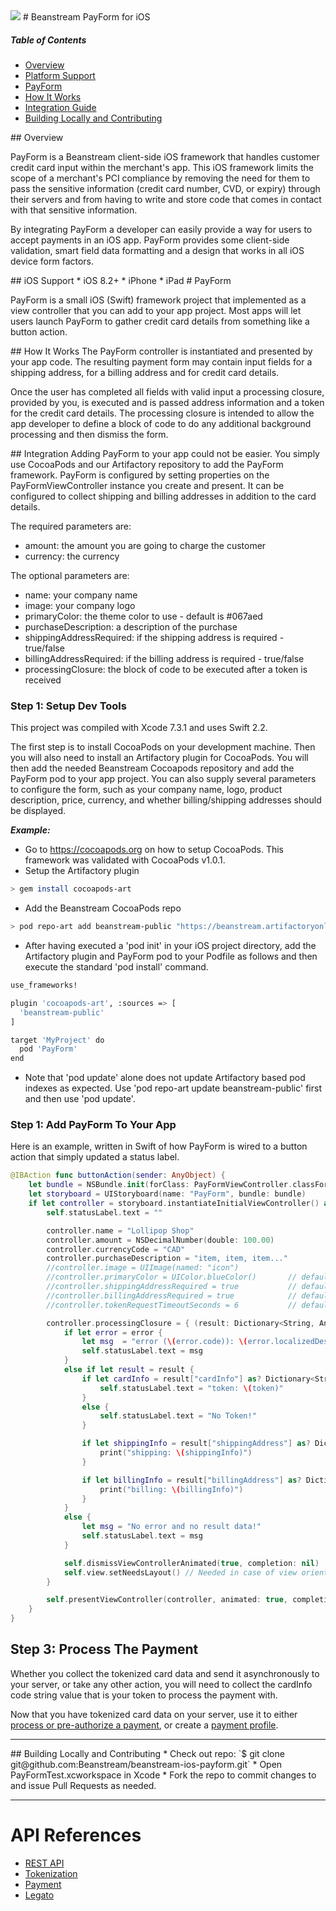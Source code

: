 <img src="http://www.beanstream.com/wp-content/uploads/2015/08/Beanstream-logo.png" />
# Beanstream PayForm for iOS

##### Table of Contents

* [Overview](#overview)
* [Platform Support](#platform-support)
* [PayForm](#payform)
 * [How It Works](#payform-functionality)
 * [Integration Guide](#payform-integration-guide)
* [Building Locally and Contributing](#contributing)

<a name="overview"/>
## Overview

PayForm is a Beanstream client-side iOS framework that handles customer credit card input within the merchant's app. This iOS framework limits the scope of a merchant's PCI compliance by removing the need for them to pass the sensitive information (credit card number, CVD, or expiry) through their servers and from having to write and store code that comes in contact with that sensitive information.

By integrating PayForm a developer can easily provide a way for users to accept payments in an iOS app. PayForm provides some client-side validation, smart field data formatting and a design that works in all iOS device form factors.

<a name="platform-support"/>
## iOS Support
 * iOS 8.2+
 * iPhone
 * iPad

<a name="payform"/>
# PayForm

PayForm is a small iOS (Swift) framework project that implemented as a view controller that you can add to your app project. Most apps will let users launch PayForm to gather credit card details from something like a button action.

<a name="payform-functionality"/>
## How It Works
The PayForm controller is instantiated and presented by your app code. The resulting payment form may contain input fields for a shipping address, for a billing address and for credit card details.

Once the user has completed all fields with valid input a processing closure, provided by you, is executed and is passed address information and a token for the credit card details. The processing closure is intended to allow the app developer to define a block of code to do any additional background processing and then dismiss the form.

<a name="payform-integration-guide"/>
## Integration
Adding PayForm to your app could not be easier. You simply use CocoaPods and our Artifactory repository to add the PayForm framework. PayForm is configured by setting properties on the PayFormViewController instance you create and present. It can be configured to collect shipping and billing addresses in addition to the card details.

The required parameters are:
* amount: the amount you are going to charge the customer
* currency: the currency

The optional parameters are:
* name: your company name
* image: your company logo
* primaryColor: the theme color to use - default is #067aed
* purchaseDescription: a description of the purchase
* shippingAddressRequired: if the shipping address is required - true/false
* billingAddressRequired: if the billing address is required - true/false
* processingClosure: the block of code to be executed after a token is received

### Step 1: Setup Dev Tools
This project was compiled with Xcode 7.3.1 and uses Swift 2.2.

The first step is to install CocoaPods on your development machine. Then you will also need to install an Artifactory plugin for CocoaPods. You will then add the needed Beanstream Cocoapods repository and add the PayForm pod to your app project. You can also supply several parameters to configure the form, such as your company name, logo, product description, price, currency, and whether billing/shipping addresses should be displayed.

***Example:***
* Go to https://cocoapods.org on how to setup CocoaPods. This framework was validated with CocoaPods v1.0.1.
* Setup the Artifactory plugin

```bash
> gem install cocoapods-art
```

* Add the Beanstream CocoaPods repo

```bash
> pod repo-art add beanstream-public "https://beanstream.artifactoryonline.com/beanstream/api/pods/beanstream-public"
```

* After having executed a 'pod init' in your iOS project directory, add the Artifactory plugin and PayForm pod to your Podfile as follows and then execute the standard 'pod install' command.

```bash
use_frameworks!

plugin 'cocoapods-art', :sources => [
  'beanstream-public'
]

target 'MyProject' do
  pod 'PayForm'
end
```

* Note that 'pod update' alone does not update Artifactory based pod indexes as expected. Use 'pod repo-art update beanstream-public' first and then use 'pod update'.

### Step 1: Add PayForm To Your App
Here is an example, written in Swift of how PayForm is wired to a button action that simply updated a status label.

```swift
@IBAction func buttonAction(sender: AnyObject) {
    let bundle = NSBundle.init(forClass: PayFormViewController.classForCoder())
    let storyboard = UIStoryboard(name: "PayForm", bundle: bundle)
    if let controller = storyboard.instantiateInitialViewController() as? PayFormViewController {
        self.statusLabel.text = ""

        controller.name = "Lollipop Shop"
        controller.amount = NSDecimalNumber(double: 100.00)
        controller.currencyCode = "CAD"
        controller.purchaseDescription = "item, item, item..."
        //controller.image = UIImage(named: "icon")
        //controller.primaryColor = UIColor.blueColor()       // default: "#067aed"
        //controller.shippingAddressRequired = true           // default: true
        //controller.billingAddressRequired = true            // default: true
        //controller.tokenRequestTimeoutSeconds = 6           // default: 6

        controller.processingClosure = { (result: Dictionary<String, AnyObject>?, error: NSError?) -> Void in
            if let error = error {
                let msg  = "error (\(error.code)): \(error.localizedDescription)"
                self.statusLabel.text = msg
            }
            else if let result = result {
                if let cardInfo = result["cardInfo"] as? Dictionary<String, String>, let token = cardInfo["code"] as String! {
                    self.statusLabel.text = "token: \(token)"
                }
                else {
                    self.statusLabel.text = "No Token!"
                }

                if let shippingInfo = result["shippingAddress"] as? Dictionary<String, String> {
                    print("shipping: \(shippingInfo)")
                }

                if let billingInfo = result["billingAddress"] as? Dictionary<String, String> {
                    print("billing: \(billingInfo)")
                }
            }
            else {
                let msg = "No error and no result data!"
                self.statusLabel.text = msg
            }

            self.dismissViewControllerAnimated(true, completion: nil)
            self.view.setNeedsLayout() // Needed in case of view orientation change
        }

        self.presentViewController(controller, animated: true, completion: nil)
    }
}
```

## Step 3: Process The Payment

Whether you collect the tokenized card data and send it asynchronously to your server, or take any other action, you will need to collect the cardInfo code string value that is your token to process the payment with.

Now that you have tokenized card data on your server, use it to either [process or pre-authorize a payment](http://developer.beanstream.com/documentation/take-payments/purchases/take-payment-legato-token/), or create a [payment profile](http://developer.beanstream.com/tokenize-payments/create-new-profile/).

---

<a name="contributing"/>
## Building Locally and Contributing
 * Check out repo: `$ git clone git@github.com:Beanstream/beanstream-ios-payform.git`
 * Open PayFormTest.xcworkspace in Xcode
 * Fork the repo to commit changes to and issue Pull Requests as needed.

---

# API References
* [REST API](http://developer.beanstream.com/documentation/rest-api-reference/)
* [Tokenization](http://developer.beanstream.com/documentation/take-payments/purchases/take-payment-legato-token/)
* [Payment](http://developer.beanstream.com/documentation/take-payments/purchases/card/)
* [Legato](http://developer.beanstream.com/documentation/legato/)
